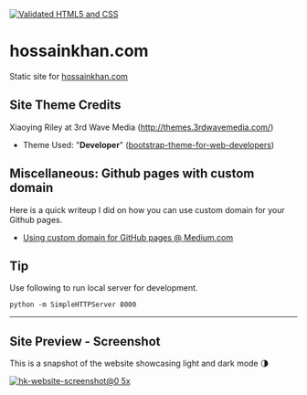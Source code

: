 [![Validated HTML5 and CSS](https://github.com/amardeshbd/hossainkhan.com/workflows/Validate/badge.svg)](https://github.com/amardeshbd/hossainkhan.com/actions)

# hossainkhan.com
Static site for [hossainkhan.com](http://hossainkhan.com/)

## Site Theme Credits
Xiaoying Riley at 3rd Wave Media (http://themes.3rdwavemedia.com/)

* Theme Used: "**Developer**" ([bootstrap-theme-for-web-developers](https://themes.3rdwavemedia.com/bootstrap-templates/resume/free-bootstrap-theme-for-web-developers/))

## Miscellaneous: Github pages with custom domain
Here is a quick writeup I did on how you can use custom domain for your Github pages.
 - [Using custom domain for GitHub pages @ Medium.com](https://medium.com/@hossainkhan/using-custom-domain-for-github-pages-86b303d3918a)


## Tip
Use following to run local server for development.
```
python -m SimpleHTTPServer 8000
```

----

## Site Preview - Screenshot

This is a snapshot of the website showcasing light and dark mode :last_quarter_moon:

[![hk-website-screenshot@0 5x](https://user-images.githubusercontent.com/99822/83168985-5a84ea00-a0e0-11ea-895b-e2023a345082.jpg)](https://user-images.githubusercontent.com/99822/83168987-5b1d8080-a0e0-11ea-9fe8-18273f6f5bd4.jpg)

